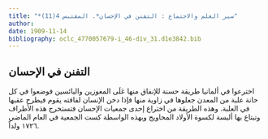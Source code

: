 ```yaml
---
title: "*سير العلم والاجتماع : التفنن في الإحسان*. المقتبس 4(11)"
author: 
date: 1909-11-14
bibliography: oclc_4770057679-i_46-div_31.d1e3842.bib
---
```




##  التفنن في الإحسان 


 اخترعوا في ألمانيا طريقة حسنة للإنفاق منها عَلَى المعوزين والبائسين فوضعوا في كل حانة علبة من المعدن جعلوها في زاوية منها فإذا دخن الإنسان لفافته يقوم فيطرح عقبها في العلبة. وهذه الطريقة من اختراع  إحدى  جمعيات الإحسان فتستخرج هذه الأطراف وتبتاع بها ألبسة لكسوة الأولاد المحاويج وبهذه الواسطة كست الجمعية في العام الماضي  ١٧٢٦  ولداً. 
